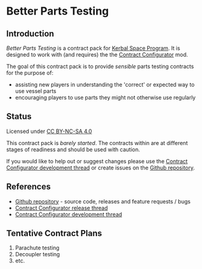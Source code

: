 # Better Parts Testing

## Introduction

*Better Parts Testing* is a contract pack for [Kerbal Space Program][2]. It is designed to work with (and requires) the the [Contract Configurator][3] mod.

The goal of this contract pack is to provide *sensible* parts testing contracts for the purpose of:
* assisting new players in understanding the 'correct' or expected way to use vessel parts
* encouraging players to use parts they might not otherwise use regularly

## Status 

Licensed under [CC BY-NC-SA 4.0][1]

This contract pack is *barely started*. The contracts within are at different
stages of readiness and should be used with caution. 

If you would like to help out or suggest changes please use the [Contract Configurator development thread][4] or create issues on the [Github repository][5].

## References

+ [Github repository][5] - source code, releases and feature requests / bugs
+ [Contract Configurator release thread][3]
+ [Contract Configurator development thread][4]

## Tentative Contract Plans

1. Parachute testing
2. Decoupler testing
3. etc.

[1]: https://creativecommπons.org/licenses/by-nc-sa/4.0/legalcode
[2]: https://kerbalspaceprogram.com/
[3]: http://forum.kerbalspaceprogram.com/threads/101604-0-90-Contract-Configurator-v0-5-5-2015-01-13
[4]: http://forum.kerbalspaceprogram.com/threads/107661-Contract-Packs-for-Contract-Configurator-General-Thread
[5]: https://github.com/bendavieshe3/ksp-cc-better-parts-testing